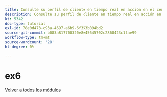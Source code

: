 ```yaml
---
title: Consulte su perfil de cliente en tiempo real en acción en el centro de llamadas
description: Consulte su perfil de cliente en tiempo real en acción en el centro de llamadas
kt: 5342
doc-type: tutorial
exl-id: 78e0d473-c93a-4697-a6b9-6f353b094bd2
source-git-commit: b083a817700320e8e45645702c2868423c1fae99
workflow-type: tm+mt
source-wordcount: '28'
ht-degree: 0%

---
```


# ex6

[Volver a todos los módulos](../../../overview.md)
